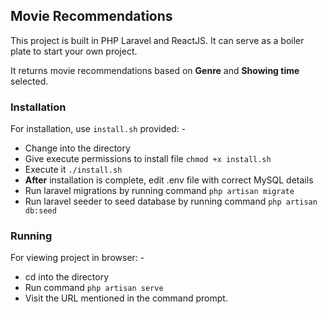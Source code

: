 ## Movie Recommendations

This project is built in PHP Laravel and ReactJS.
It can serve as a boiler plate to start your own project.

It returns movie recommendations based on **Genre** and **Showing time** selected.

### Installation

For installation, use `install.sh` provided: -

- Change into the directory
- Give execute permissions to install file 
`chmod +x install.sh`
- Execute it `./install.sh`
- **After** installation is complete, edit .env file with correct MySQL details
- Run laravel migrations by running command 
`php artisan migrate`
- Run laravel seeder to seed database by running command 
`php artisan db:seed`

### Running

For viewing project in browser: -

- cd into the directory
- Run command `php artisan serve`
- Visit the URL mentioned in the command prompt.